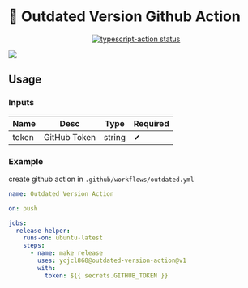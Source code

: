 # 🌈 Outdated Version Github Action

<p align="center">
  <a href="https://github.com/ycjcl868/outdated-version-action/actions"><img alt="typescript-action status" src="https://github.com/ycjcl868/outdated-version-action/workflows/build-test/badge.svg"></a>
</p>

![](https://user-images.githubusercontent.com/13595509/105183580-35b40b80-5ae3-11eb-8e43-b24b9bdcbcb9.png)

## Usage

### Inputs

| Name | Desc | Type | Required |
| -- | -- | -- | -- |
| token | GitHub Token | string | ✔ |

### Example

create github action in `.github/workflows/outdated.yml`

```yml
name: Outdated Version Action

on: push

jobs:
  release-helper:
    runs-on: ubuntu-latest
    steps:
      - name: make release
        uses: ycjcl868@outdated-version-action@v1
        with:
          token: ${{ secrets.GITHUB_TOKEN }}
```
